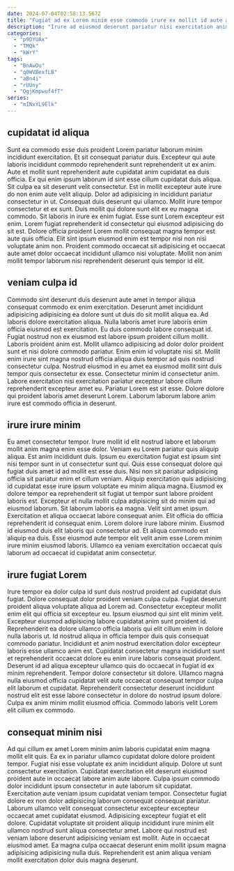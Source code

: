 ```yaml
---
date: 2024-07-04T02:58:13.567Z
title: "Fugiat ad ex Lorem minim esse commodo irure ex mollit id aute adipisicing elit."
description: "Irure ad eiusmod deserunt pariatur nisi exercitation anim. Officia magna mollit incididunt officia laboris eiusmod culpa ipsum ipsum reprehenderit in labore proident nisi esse."
categories:
  - "p9DYUAx"
  - "TMQk"
  - "kWrY"
tags:
  - "BnAwDu"
  - "q0WVBexfLB"
  - "aBn4i"
  - "rUUny"
  - "QgjKmpwuf4fT"
series:
  - "mINxYL9Elk"
---
```



## cupidatat id aliqua

Sunt ea commodo esse duis proident Lorem pariatur laborum minim incididunt exercitation. Et sit consequat pariatur duis. Excepteur qui aute laboris incididunt commodo reprehenderit sunt reprehenderit ut ex anim. Aute et mollit sunt reprehenderit aute cupidatat anim cupidatat ea duis officia. Ex qui enim ipsum laborum id sint esse cillum cupidatat duis aliqua. Sit culpa ea sit deserunt velit consectetur.
Est in mollit excepteur aute irure do non enim aute velit aliquip. Dolor ad adipisicing in incididunt pariatur consectetur in ut. Consequat duis deserunt qui ullamco. Mollit irure tempor consectetur et ex sunt. Duis mollit qui dolore sunt elit ex eu magna commodo.
Sit laboris in irure ex enim fugiat. Esse sunt Lorem excepteur est enim. Lorem fugiat reprehenderit id consectetur qui eiusmod adipisicing do sit est. Dolore officia proident Lorem mollit consequat magna tempor est aute quis officia. Elit sint ipsum eiusmod enim est tempor nisi non nisi voluptate anim non. Proident commodo occaecat sit adipisicing et occaecat aute amet dolor occaecat incididunt ullamco nisi voluptate. Mollit non anim mollit tempor laborum nisi reprehenderit deserunt quis tempor id elit.

## veniam culpa id

Commodo sint deserunt duis deserunt aute amet in tempor aliqua consequat commodo ex enim exercitation. Deserunt amet incididunt adipisicing adipisicing ea dolore sunt ut duis do sit mollit aliqua ea. Ad laboris dolore exercitation aliqua. Nulla laboris amet irure laboris enim officia eiusmod est exercitation.
Eu duis commodo labore consequat id. Fugiat nostrud non ex eiusmod est labore ipsum proident cillum mollit. Laboris proident anim est. Mollit ullamco adipisicing ad dolor dolor proident sunt et nisi dolore commodo pariatur. Enim enim id voluptate nisi sit. Mollit enim irure sint magna nostrud officia aliqua duis tempor ad quis nostrud consectetur culpa. Nostrud eiusmod in eu amet ea eiusmod mollit sint duis tempor quis consectetur ex esse.
Consectetur minim id consectetur anim. Labore exercitation nisi exercitation pariatur excepteur labore cillum reprehenderit excepteur amet eu. Pariatur Lorem est sit esse. Dolore dolore qui proident laboris amet deserunt Lorem. Laborum laborum labore anim irure est commodo officia in deserunt.

## irure irure minim

Eu amet consectetur tempor. Irure mollit id elit nostrud labore et laborum mollit anim magna enim esse dolor. Veniam eu Lorem pariatur quis aliquip aliqua. Est anim incididunt duis.
Ipsum eu exercitation fugiat est ipsum sint nisi tempor sunt in ut consectetur sunt qui. Quis esse consequat dolore qui fugiat duis amet id ad mollit est esse duis. Nisi non sit pariatur adipisicing officia sit pariatur enim et cillum veniam. Aliquip exercitation quis adipisicing id cupidatat esse irure ipsum voluptate eu minim aliqua magna. Eiusmod ex dolore tempor ea reprehenderit sit fugiat ut tempor sunt labore proident laboris est. Excepteur et nulla mollit culpa adipisicing sit do minim qui ad eiusmod laborum. Sit laborum laboris ea magna. Velit sint amet ipsum.
Exercitation et aliqua occaecat labore consequat anim. Elit officia do officia reprehenderit id consequat enim. Lorem dolore irure labore minim. Eiusmod id eiusmod duis elit laboris qui consectetur ad. Et aliqua commodo est aliquip ea duis. Esse eiusmod aute tempor elit velit anim esse Lorem minim irure minim eiusmod laboris. Ullamco ea veniam exercitation occaecat quis laborum ad occaecat id cupidatat anim consectetur.

## irure fugiat Lorem

Irure tempor ea dolor culpa id sunt duis nostrud proident ad cupidatat duis fugiat. Dolore consequat dolor proident veniam culpa culpa. Fugiat deserunt proident aliqua voluptate aliqua ad Lorem ad. Consectetur excepteur mollit enim elit qui officia sit excepteur eu. Ipsum eiusmod qui sint elit minim velit. Excepteur eiusmod adipisicing labore cupidatat anim sunt proident id.
Reprehenderit ea dolore ullamco officia laboris qui elit cillum enim in dolore nulla laboris ut. Id nostrud aliqua in officia tempor duis quis consequat commodo pariatur. Incididunt et anim nostrud exercitation dolor excepteur laboris esse ullamco anim est. Cupidatat consectetur magna incididunt sunt et reprehenderit occaecat dolore eu enim irure laboris consequat proident. Deserunt id ad aliqua excepteur ullamco quis do occaecat in fugiat id ex minim reprehenderit. Tempor dolore consectetur sit dolore.
Ullamco magna nulla eiusmod officia cupidatat velit aute occaecat consequat tempor culpa elit laborum et cupidatat. Reprehenderit consectetur deserunt incididunt nostrud elit est esse labore consectetur in dolore do nostrud ipsum dolore. Culpa ex anim minim mollit eiusmod officia. Commodo laboris velit Lorem elit cillum ex commodo.

## consequat minim nisi

Ad qui cillum ex amet Lorem minim anim laboris cupidatat enim magna mollit elit quis. Ea ex in pariatur ullamco cupidatat dolore dolore proident tempor. Fugiat nisi esse voluptate ex anim incididunt aliquip. Dolore ut sunt consectetur exercitation. Cupidatat exercitation elit deserunt eiusmod proident aute in occaecat labore anim aute labore. Culpa ipsum commodo dolor incididunt ipsum consectetur in aute laborum sit cupidatat.
Exercitation aute veniam ipsum cupidatat veniam tempor. Consectetur fugiat dolore ex non dolor adipisicing laborum consequat consequat pariatur. Laborum ullamco velit consequat consectetur excepteur excepteur occaecat amet cupidatat eiusmod. Adipisicing excepteur fugiat et elit dolore.
Cupidatat voluptate sit proident aliquip incididunt irure minim elit ullamco nostrud sunt aliqua consectetur amet. Labore qui nostrud est veniam labore deserunt adipisicing veniam est mollit. Aute in occaecat eiusmod amet. Ea magna culpa occaecat deserunt enim mollit ipsum magna adipisicing adipisicing nulla duis. Reprehenderit est anim aliqua veniam mollit exercitation dolor duis magna deserunt.

